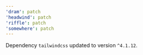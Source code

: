 ```yaml
---
'dram': patch
'headwind': patch
'riffle': patch
'somewhere': patch
---
```

Dependency `tailwindcss` updated to version `^4.1.12`.

